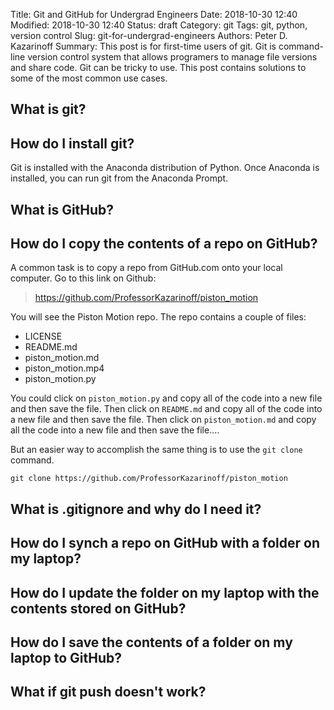 Title: Git and GitHub for Undergrad Engineers
Date: 2018-10-30 12:40
Modified: 2018-10-30 12:40
Status: draft
Category: git
Tags: git, python, version control
Slug: git-for-undergrad-engineers
Authors: Peter D. Kazarinoff
Summary: This post is for first-time users of git. Git is command-line version control system that allows programers to manage file versions and share code. Git can be tricky to use. This post contains solutions to some of the most common use cases.

## What is git?

## How do I install **git**?

Git is installed with the Anaconda distribution of Python. Once Anaconda is installed, you can run git from the Anaconda Prompt.

## What is GitHub?

## How do I copy the contents of a repo on GitHub?

A common task is to copy a repo from GitHub.com onto your local computer. Go to this link on Github: 

 > https://github.com/ProfessorKazarinoff/piston_motion

You will see the Piston Motion repo. The repo contains a couple of files:

 * LICENSE
 * README.md
 * piston_motion.md
 * piston_motion.mp4
 * piston_motion.py

You could click on ```piston_motion.py``` and copy all of the code into a new file and then save the file. Then click on ```README.md``` and copy all of the code into a new file and then save the file. Then click on ```piston_motion.md``` and copy all the code into a new file and then save the file.... 

But an easier way to accomplish the same thing is to use the ```git clone``` command.

```text
git clone https://github.com/ProfessorKazarinoff/piston_motion
```

## What is .gitignore and why do I need it?

## How do I synch a repo on GitHub with a folder on my laptop?

## How do I update the folder on my laptop with the contents stored on GitHub?

## How do I save the contents of a folder on my laptop to GitHub?

## What if git push doesn't work?